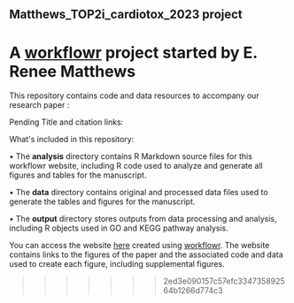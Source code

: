 ## Matthews_TOP2i_cardiotox_2023 project

A [workflowr] project started by E. Renee Matthews
=======


This repository contains code and data resources to accompany our research paper :


Pending Title and citation links:


What's included in this repository:

  •	The **analysis** directory contains R Markdown source files for this workflowr website, including R code used to analyze and generate all figures and tables for the manuscript.
  
  •	The **data** directory contains original and processed data files used to generate the tables and figures for the manuscript.
  
  •	The **output** directory stores outputs from data processing and analysis, including R objects used in GO and KEGG pathway analysis.
	


You can access the website [here] created using [workflowr].
The website contains links to the figures of the paper and the associated code and data used to create each figure, including supplemental figures.



[workflowr]: https://github.com/workflowr/workflowr
[here]: https://mward-lab.github.io/Matthews_TOP2i_cardiotox_2023/index.html
>>>>>>> 2ed3e090157c57efc334735892564b1266d774c3

